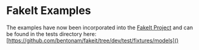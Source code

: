 # FakeIt Examples

The examples have now been incorporated into the [FakeIt Project](https://github.com/bentonam/fakeit) and can be found in the tests directory here: [https://github.com/bentonam/fakeit/tree/dev/test/fixtures/models]()